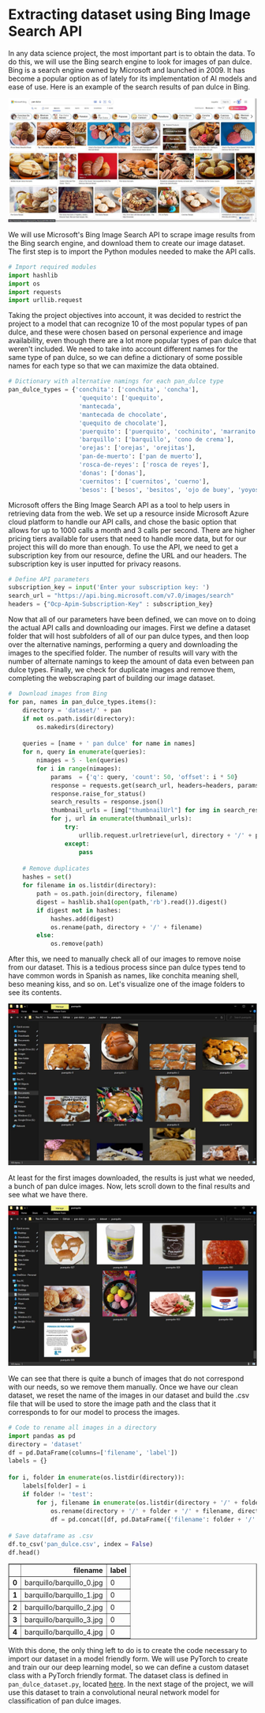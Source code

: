 # **Extracting dataset using Bing Image Search API**

In any data science project, the most important part is to obtain the data. To do this, we will use the Bing search engine to look for images of pan dulce. Bing is a search engine owned by Microsoft and launched in 2009. It has become a popular option as of lately for its implementation of AI models and ease of use. Here is an example of the search results of pan dulce in Bing.

![Bing search](/images/bing.JPG)

We will use Microsoft's Bing Image Search API to scrape image results from the Bing search engine, and download them to create our image dataset. The first step is to import the Python modules needed to make the API calls.


```python
# Import required modules
import hashlib
import os
import requests
import urllib.request
```

Taking the project objectives into account, it was decided to restrict the project to a model that can recognize 10 of the most popular types of pan dulce, and these were chosen based on personal experience and image availability, even though there are a lot more popular types of pan dulce that weren't included. We need to take into account different names for the same type of pan dulce, so we can define a dictionary of some possible names for each type so that we can maximize the data obtained.


```python
# Dictionary with alternative namings for each pan_dulce type
pan_dulce_types = {'conchita': ['conchita', 'concha'],
                    'quequito': ['quequito',
                    'mantecada',
                    'mantecada de chocolate',
                    'quequito de chocolate'],
                    'puerquito': ['puerquito', 'cochinito', 'marranito', 'puerco'],
                    'barquillo': ['barquillo', 'cono de crema'],
                    'orejas': ['orejas', 'orejitas'],
                    'pan-de-muerto': ['pan de muerto'],
                    'rosca-de-reyes': ['rosca de reyes'],
                    'donas': ['donas'],
                    'cuernitos': ['cuernitos', 'cuerno'],
                    'besos': ['besos', 'besitos', 'ojo de buey', 'yoyos']}
```

Microsoft offers the Bing Image Search API as a tool to help users in retrieving data from the web. We set up a resource inside Microsoft Azure cloud platform to handle our API calls, and chose the basic option that allows for up to 1000 calls a month and 3 calls per second. There are higher pricing tiers available for users that need to handle more data, but for our project this will do more than enough. To use the API, we need to get a subscription key from our resource, define the URL and our headers. The subscription key is user inputted for privacy reasons.


```python
# Define API parameters
subscription_key = input('Enter your subscription key: ')
search_url = "https://api.bing.microsoft.com/v7.0/images/search"
headers = {"Ocp-Apim-Subscription-Key" : subscription_key}
```

Now that all of our parameters have been defined, we can move on to doing the actual API calls and downloading our images. First we define a dataset folder that will host subfolders of all of our pan dulce types, and then loop over the alternative namings, performing a query and downloading the images to the specified folder. The number of results will vary with the number of alternate namings to keep the amount of data even between pan dulce types. Finally, we check for duplicate images and remove them, completing the webscraping part of building our image dataset.


```python
#  Download images from Bing
for pan, names in pan_dulce_types.items():
    directory = 'dataset/' + pan
    if not os.path.isdir(directory):
        os.makedirs(directory)
    
    queries = [name + ' pan dulce' for name in names]
    for n, query in enumerate(queries):
        nimages = 5 - len(queries)
        for i in range(nimages):
            params  = {'q': query, 'count': 50, 'offset': i * 50}
            response = requests.get(search_url, headers=headers, params=params)
            response.raise_for_status()
            search_results = response.json()
            thumbnail_urls = [img["thumbnailUrl"] for img in search_results["value"]]
            for j, url in enumerate(thumbnail_urls):
                try:
                    urllib.request.urlretrieve(url, directory + '/' + pan + '-'+ str(j + i * 150 + n*300) + ".jpg")
                except:
                    pass
    
    # Remove duplicates
    hashes = set()
    for filename in os.listdir(directory):
        path = os.path.join(directory, filename)
        digest = hashlib.sha1(open(path,'rb').read()).digest()
        if digest not in hashes:
            hashes.add(digest)
            os.rename(path, directory + '/' + filename)
        else:
            os.remove(path)
```

After this, we need to manually check all of our images to remove noise from our dataset. This is a tedious process since pan dulce types tend to have common words in Spanish as names, like conchita meaning shell, beso meaning kiss, and so on. Let's visualize one of the image folders to see its contents.

![Dataset folder](/images/puerquito_1.JPG)

At least for the first images downloaded, the results is just what we needed, a bunch of pan dulce images. Now, lets scroll down to the final results and see what we have there.

![Dataset folder](/images/puerquito_2.JPG)

We can see that there is quite a bunch of images that do not correspond with our needs, so we remove them manually. Once we have our clean dataset, we reset the name of the images in our dataset and build the .csv file that will be used to store the image path and the class that it corresponds to for our model to process the images.


```python
# Code to rename all images in a directory
import pandas as pd
directory = 'dataset'
df = pd.DataFrame(columns=['filename', 'label'])
labels = {}

for i, folder in enumerate(os.listdir(directory)):
    labels[folder] = i
    if folder != 'test':
        for j, filename in enumerate(os.listdir(directory + '/' + folder)):
            os.rename(directory + '/' + folder + '/' + filename, directory + '/' + folder + '/' + folder + '_' + str(j) + '.jpg')
            df = pd.concat([df, pd.DataFrame({'filename': folder + '/' + folder + '_' + str(j) + '.jpg', 'label': labels[folder]}, index = [0])], axis=0)

# Save dataframe as .csv
df.to_csv('pan_dulce.csv', index = False)
df.head()
```




<div>
<table border="1" class="dataframe">
  <thead>
    <tr style="text-align: right;">
      <th></th>
      <th>filename</th>
      <th>label</th>
    </tr>
  </thead>
  <tbody>
    <tr>
      <th>0</th>
      <td>barquillo/barquillo_0.jpg</td>
      <td>0</td>
    </tr>
    <tr>
      <th>1</th>
      <td>barquillo/barquillo_1.jpg</td>
      <td>0</td>
    </tr>
    <tr>
      <th>2</th>
      <td>barquillo/barquillo_2.jpg</td>
      <td>0</td>
    </tr>
    <tr>
      <th>3</th>
      <td>barquillo/barquillo_3.jpg</td>
      <td>0</td>
    </tr>
    <tr>
      <th>4</th>
      <td>barquillo/barquillo_4.jpg</td>
      <td>0</td>
    </tr>
  </tbody>
</table>
</div>



With this done, the only thing left to do is to create the code necessary to import our dataset in a model friendly form. We will use PyTorch to create and train our our deep learning model, so we can define a custom dataset class with a PyTorch friendly format. The dataset class is defined in `pan_dulce_dataset.py`, located [here](dataset/pan_dulce_dataset.py). In the next stage of the project, we will use this dataset to train a convolutional neural network model for classification of pan dulce images.
